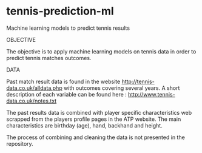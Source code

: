 # tennis-prediction-ml
Machine learning models to predict tennis results

OBJECTIVE

The objective is to apply machine learning models on tennis data in order to predict tennis matches outcomes. 

DATA

Past match result data is found in the website http://tennis-data.co.uk/alldata.php with outcomes covering several years. A short description of each variable can be found here : http://www.tennis-data.co.uk/notes.txt

The past results data is combined with player specific characteristics web scrapped from the players profile pages in the ATP website. The main characteristics are birthday (age), hand, backhand and height.

The process of combining and cleaning the data is not presented in the repository.
